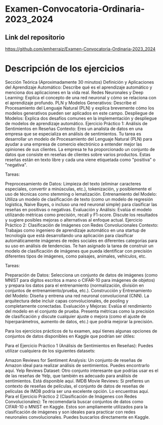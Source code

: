 # Examen-Convocatoria-Ordinaria-2023_2024
## Link del repositorio
https://github.com/emherraiz/Examen-Convocatoria-Ordinaria-2023_2024

# Descripción de los ejercicios

Sección Teórica (Aproximadamente 30 minutos)
Definición y Aplicaciones del Aprendizaje Automático: Describe qué es el aprendizaje automático y menciona dos aplicaciones en la vida real.
Redes Neuronales y Deep Learning: Explica el concepto de una red neuronal y cómo se relaciona con el aprendizaje profundo.
PLN y Modelos Generativos: Describe el Procesamiento del Lenguaje Natural (PLN) y explica brevemente cómo los modelos generativos pueden ser aplicados en este campo.
Despliegue de Modelos: Explica dos desafíos comunes en la implementación y despliegue de modelos de aprendizaje automático.
Ejercicio Práctico 1: Análisis de Sentimientos en Reseñas
Contexto: Eres un analista de datos en una empresa que se especializa en análisis de sentimientos. Tu tarea es desarrollar un modelo de Procesamiento del Lenguaje Natural (PLN) para ayudar a una empresa de comercio electrónico a entender mejor las opiniones de sus clientes. La empresa te ha proporcionado un conjunto de datos que consiste en reseñas de clientes sobre varios productos. Estas reseñas están en texto libre y cada una viene etiquetada como "positiva" o "negativa".

Tareas:

Preprocesamiento de Datos: Limpieza del texto (eliminar caracteres especiales, convertir a minúsculas, etc.), tokenización, y posiblemente el uso de técnicas como stemming o lematización.
Entrenamiento del Modelo: Utiliza un modelo de clasificación de texto (como un modelo de regresión logística, Naive Bayes, o incluso una red neuronal simple) para clasificar las reseñas en positivas o negativas.
Evaluación y Análisis: Evalúa el modelo utilizando métricas como precisión, recall y F1-score. Discute los resultados y sugiere posibles mejoras o alternativas al enfoque actual.
Ejercicio Práctico 2: Clasificación de Imágenes con Redes Convolucionales
Contexto: Trabajas como ingeniero de aprendizaje automático en una startup de tecnología que está desarrollando una aplicación para clasificar automáticamente imágenes de redes sociales en diferentes categorías para su uso en análisis de tendencias. Te han asignado la tarea de construir un modelo de clasificación de imágenes que pueda identificar con precisión diferentes tipos de imágenes, como paisajes, animales, vehículos, etc.

Tareas:

Preparación de Datos: Selecciona un conjunto de datos de imágenes (como MNIST para dígitos escritos a mano o CIFAR-10 para imágenes de objetos) y prepara los datos para el entrenamiento (normalización, división en conjuntos de entrenamiento/prueba, etc.).
Construcción y Entrenamiento del Modelo: Diseña y entrena una red neuronal convolucional (CNN). La arquitectura debe incluir capas convolucionales, de pooling y completamente conectadas.
Evaluación y Mejoras: Evalúa el rendimiento del modelo en el conjunto de prueba. Presenta métricas como la precisión de clasificación y discute cualquier ajuste o mejora (como el ajuste de hiperparámetros, aumento de datos, etc.) que podría mejorar la precisión.

Para los ejercicios prácticos de tu examen, aquí tienes algunas opciones de conjuntos de datos disponibles en Kaggle que podrían ser útiles:

Para el Ejercicio Práctico 1 (Análisis de Sentimientos en Reseñas): Puedes utilizar cualquiera de los siguientes datasets:

Amazon Reviews for Sentiment Analysis: Un conjunto de reseñas de Amazon ideal para realizar análisis de sentimientos. Puedes encontrarlo aquí.
Yelp Reviews Dataset: Otro conjunto interesante que podrías usar es el de las reseñas de Yelp, que también es adecuado para análisis de sentimientos. Está disponible aquí.
IMDB Movie Reviews: Si prefieres un contexto de reseñas de películas, el conjunto de datos de reseñas de películas de IMDB podría ser una excelente opción. Lo encuentras aquí.
Para el Ejercicio Práctico 2 (Clasificación de Imágenes con Redes Convolucionales): Te recomendaría buscar conjuntos de datos como CIFAR-10 o MNIST en Kaggle. Estos son ampliamente utilizados para la clasificación de imágenes y son ideales para practicar con redes neuronales convolucionales. Puedes buscarlos directamente en Kaggle.

